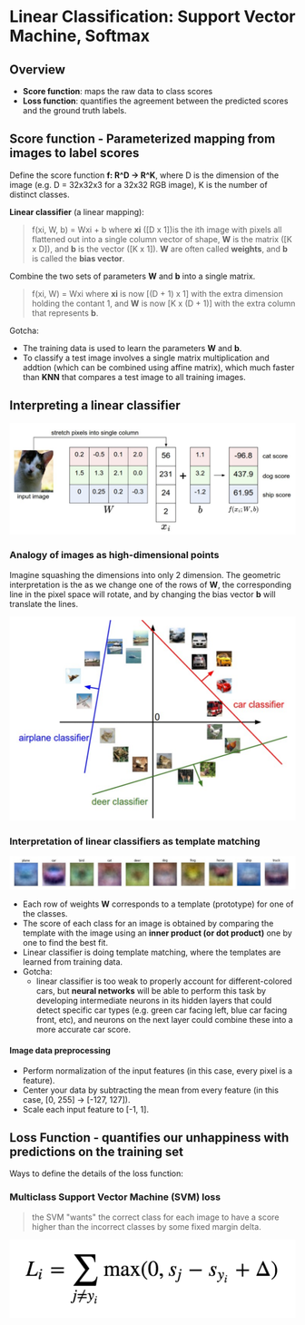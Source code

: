 # Linear Classification: Support Vector Machine, Softmax

## Overview
* **Score function**: maps the raw data to class scores
* **Loss function**: quantifies the agreement between the predicted scores and the ground truth labels.

## Score function - Parameterized mapping from images to label scores

Define the score function **f: R^D -> R^K**, 
where D is the dimension of the image (e.g. D = 32x32x3 for a 32x32 RGB image), K is the number of distinct classes.

**Linear classifier** (a linear mapping):
> f(xi, W, b) = Wxi + b
where **xi** ([D x 1])is the ith image with pixels all flattened out into a single column vector of shape, **W** is the matrix ([K x D]), and **b** is the vector ([K x 1]). **W** are often called **weights**, and **b** is called the **bias vector**.

Combine the two sets of parameters **W** and **b** into a single matrix.
> f(xi, W) = Wxi
where **xi** is now [(D + 1) x 1] with the extra dimension holding the contant 1, and **W** is now [K x (D + 1)] with the extra column that represents **b**.

Gotcha:
* The training data is used to learn the parameters **W** and **b**.
* To classify a test image involves a single matrix multiplication and addtion (which can be combined using affine matrix), which much faster than **KNN** that compares a test image to all training images.


## Interpreting a linear classifier

![](img/linear_classifier.png)

### Analogy of images as high-dimensional points

Imagine squashing the dimensions into only 2 dimension. The geometric interpretation is the as we change one of the rows of **W**, the corresponding line in the pixel space will rotate, and by changing the bias vector **b** will translate the lines.

![](img/linear_classifier2.png)

### Interpretation of linear classifiers as template matching

![](img/template_matching.png)

* Each row of weights **W** corresponds to a template (prototype) for one of the classes.
* The score of each class for an image is obtained by comparing the template with the image using an **inner product (or dot product)** one by one to find the best fit.
* Linear classifier is doing template matching, where the templates are learned from training data.
* Gotcha: 
    - linear classifier is too weak to properly account for different-colored cars, but **neural networks** will be able to perform this task by developing intermediate neurons in its hidden layers that could detect specific car types (e.g. green car facing left, blue car facing front, etc), and neurons on the next layer could combine these into a more accurate car score.
   


#### Image data preprocessing
* Perform normalization of the input features (in this case, every pixel is a feature).
* Center your data by subtracting the mean from every feature (in this case, [0, 255] -> [-127, 127]).
* Scale each input feature to [-1, 1].


## Loss Function - quantifies our unhappiness with predictions on the training set

Ways to define the details of the loss function:

### Multiclass Support Vector Machine (SVM) loss
> the SVM "wants" the correct class for each image to have a score higher than the incorrect classes by some fixed margin delta.

![](img/svm_loss.png)

